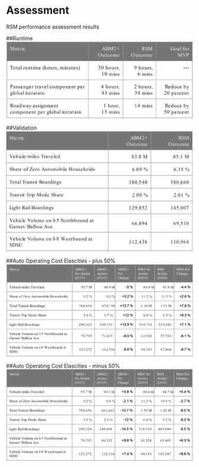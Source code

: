 # Assessment

RSM performance assessment results

##Runtime 
![](images\runtime_performance.PNG)

##Validation
![](images\validation_performance.PNG)

##Auto Operating Cost Elascities - plus 50%
![](images\elasticity_aoc_plus_50%.PNG)

##Auto Operating Cost Elascities - minus 50%
![](images\elasticity_aoc_minus_50%.PNG)
